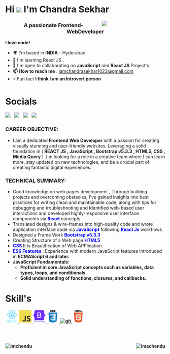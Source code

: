 Hi ![](https://user-images.githubusercontent.com/18350557/176309783-0785949b-9127-417c-8b55-ab5a4333674e.gif) I'm Chandra Sekhar
====================================================================================================================================

<img align='right' src='https://user-images.githubusercontent.com/5713670/87202985-820dcb80-c2b6-11ea-9f56-7ec461c497c3.gif' width='200'>


<h3 align="center">A passionate Frontend-WebDeveloper</h3>

 **I love code!**

- 🌍  I'm based in **INDIA** - Hyderabad
- 🧠  I'm learning React JS .
- 🤝  I'm open to collaborating on **JavaScript** and **React JS** Project's 
-  **📫 How to reach me**  : [iamchandrasekhar1023@gmail.com](mailto:iamchandrasekhar1023@gmail.com)
-  ⚡ Fun fact **I think I am an Introvert person**

 #### <h1>Socials</h1>
[<img src="https://pbs.twimg.com/profile_images/1772331192085274624/PlbkwMwX_400x400.png" width="3.5%"/>](https://www.naukri.com/mnjuser/profile?id=&altresid)  &nbsp; [<img src="https://img.icons8.com/color/48/000000/linkedin.png" width="3.5%"/>](https://www.linkedin.com/in/chandra-sekhar-b-62a0a7316/)  &nbsp; [<img src="https://pbs.twimg.com/profile_images/1551985640572583936/7nnX6til_400x400.jpg" width="3.5%"/>](https://profile.indeed.com/?hl=en_IN&co=IN&from=gnav-jobseeker-profile--profile-one-frontend)  &nbsp; [<img src="https://img.icons8.com/fluent/48/000000/instagram-new.png" width="3.5%"/>](https://www.instagram.com/iamchendu/)  &nbsp;


### CAREER OBJECTIVE:
* I am a dedicated **Frontend Web Developer** with a passion for creating visually stunning and user-friendly websites. Leveraging a solid foundation in (  **REACT JS , JavaScript , Bootstrap v5.3.3 ,  HTML5, CSS ,  Media Query**  ) .I'm looking for a role in a creative team where I can learn more, stay updated on new technologies, and be a crucial part of creating fantastic digital experiences.

### TECHNICAL SUMMARY:
* Good knowledge on web pages development , Through building projects and overcoming obstacles, I've gained insights into best practices for writing clean and maintainable code, along with tips for debugging and troubleshooting and Identified web-based user interactions and developed highly-responsive user interface components via  <b style="color: blue;">React </b>concepts
* Translated designs & wire-frames into high-quality code and wrote application interface code via <b style="color: blue;">JavaScript</b> following <b style="color: blue;"> React Js </b> workflows
* Designed a Frame Work <b style="color: blue;">Bootstrap v5.3.3</b>
*  Creating Structure of a Web page <b style="color: blue;">HTML5</b>
* <span style="color: blue; font-weight: bold;"> **CSS** </span> It is Beautification of Web APPlication.
* <b style="color:blue">ES6 Features </b>: Experience with modern JavaScript features introduced in <b>ECMAScript 6 <b/>and later.
* <b> JavaScript Fundamentals:</b>
   - Proficient in core JavaScript concepts such as variables, data types, loops, and conditionals.
   - Solid understanding of functions, closures, and callbacks.

<h1>Skill's</h1>
<p align="left"> 
  <a href="https://reactjs.org/" target="_blank" rel="noreferrer"> <img src="https://raw.githubusercontent.com/devicons/devicon/master/icons/react/react-original-wordmark.svg" alt="react" width="40" height="40"/> </a>
 <a href="https://developer.mozilla.org/en-US/docs/Web/JavaScript" target="_blank" rel="noreferrer"> <img src="https://raw.githubusercontent.com/devicons/devicon/master/icons/javascript/javascript-original.svg" alt="javascript" width="40" height="40"/> </a>
 <a href="https://getbootstrap.com" target="_blank" rel="noreferrer"> <img src="https://raw.githubusercontent.com/devicons/devicon/master/icons/bootstrap/bootstrap-plain-wordmark.svg" alt="bootstrap" width="40" height="40"/> </a>  <a href="https://www.w3schools.com/css/" target="_blank" rel="noreferrer"> <img src="https://raw.githubusercontent.com/devicons/devicon/master/icons/css3/css3-original-wordmark.svg" alt="css3" width="40" height="40"/>  </a> <a href="https://git-scm.com/" target="_blank" rel="noreferrer"> <img src="https://www.vectorlogo.zone/logos/git-scm/git-scm-icon.svg" alt="git" width="40" height="40"/> </a> <a href="https://www.w3.org/html/" target="_blank" rel="noreferrer"> <img src="https://raw.githubusercontent.com/devicons/devicon/master/icons/html5/html5-original-wordmark.svg" alt="html5" width="40" height="40"/> </a>   
</p>
<br/>
<br/>

<p><img align="left" src="https://github-readme-stats.vercel.app/api/top-langs?username=iamchendu&show_icons=true&locale=en&layout=compact" alt="imchendu" /></p>
<p>&nbsp;<img align="right" src="https://github-readme-stats.vercel.app/api?username=iamchendu&show_icons=true&title&title_color=ffffff&bg_color=000000&hide_border=true&text_color=ffffff&locale=en" alt="imachendu" /></p>

